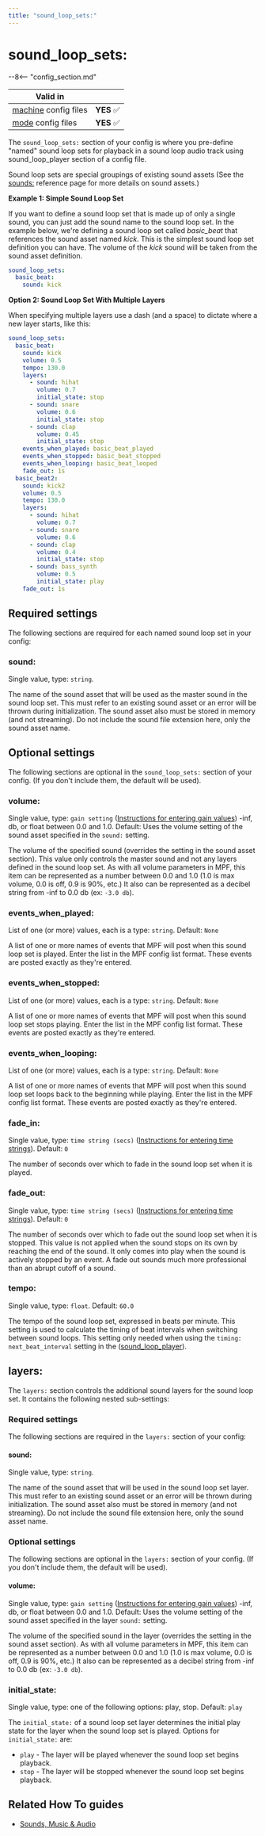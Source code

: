 ```yaml
---
title: "sound_loop_sets:"
---
```


# sound_loop_sets:


--8<-- "config_section.md"

| Valid in | |
|-----|:----:|
|[machine](instructions/machine_config.md) config files |**YES** :white_check_mark:|
|[mode](instructions/mode_config.md) config files|**YES** :white_check_mark:|

The `sound_loop_sets:` section of your config is where you pre-define
"named" sound loop sets for playback in a sound loop audio track using
sound_loop_player section of a config file.

Sound loop sets are special groupings of existing sound assets (See the
[sounds:](sounds.md) reference page for more
details on sound assets.)

**Example 1: Simple Sound Loop Set**

If you want to define a sound loop set that is made up of only a single
sound, you can just add the sound name to the sound loop set. In the
example below, we're defining a sound loop set called *basic_beat* that
references the sound asset named *kick*. This is the simplest sound loop
set definition you can have. The volume of the *kick* sound will be
taken from the sound asset definition.

``` yaml
sound_loop_sets:
  basic_beat:
    sound: kick
```

**Option 2: Sound Loop Set With Multiple Layers**

When specifying multiple layers use a dash (and a space) to dictate
where a new layer starts, like this:

``` yaml
sound_loop_sets:
  basic_beat:
    sound: kick
    volume: 0.5
    tempo: 130.0
    layers:
      - sound: hihat
        volume: 0.7
        initial_state: stop
      - sound: snare
        volume: 0.6
        initial_state: stop
      - sound: clap
        volume: 0.45
        initial_state: stop
    events_when_played: basic_beat_played
    events_when_stopped: basic_beat_stopped
    events_when_looping: basic_beat_looped
    fade_out: 1s
  basic_beat2:
    sound: kick2
    volume: 0.5
    tempo: 130.0
    layers:
      - sound: hihat
        volume: 0.7
      - sound: snare
        volume: 0.6
      - sound: clap
        volume: 0.4
        initial_state: stop
      - sound: bass_synth
        volume: 0.5
        initial_state: play
    fade_out: 1s
```

## Required settings

The following sections are required for each named sound loop set in
your config:

### sound:

Single value, type: `string`.

The name of the sound asset that will be used as the master sound in the
sound loop set. This must refer to an existing sound asset or an error
will be thrown during initialization. The sound asset also must be
stored in memory (and not streaming). Do not include the sound file
extension here, only the sound asset name.

## Optional settings

The following sections are optional in the `sound_loop_sets:` section of
your config. (If you don't include them, the default will be used).

### volume:

Single value, type: `gain setting`
([Instructions for entering gain values](instructions/gain_values.md)) -inf, db, or float between 0.0 and 1.0. Default: Uses the
volume setting of the sound asset specified in the `sound:` setting.

The volume of the specified sound (overrides the setting in the sound
asset section). This value only controls the master sound and not any
layers defined in the sound loop set. As with all volume parameters in
MPF, this item can be represented as a number between 0.0 and 1.0 (1.0
is max volume, 0.0 is off, 0.9 is 90%, etc.) It also can be represented
as a decibel string from -inf to 0.0 db (ex: `-3.0 db`).

### events_when_played:

List of one (or more) values, each is a type: `string`. Default: `None`

A list of one or more names of events that MPF will post when this sound
loop set is played. Enter the list in the MPF config list format. These
events are posted exactly as they're entered.

### events_when_stopped:

List of one (or more) values, each is a type: `string`. Default: `None`

A list of one or more names of events that MPF will post when this sound
loop set stops playing. Enter the list in the MPF config list format.
These events are posted exactly as they're entered.

### events_when_looping:

List of one (or more) values, each is a type: `string`. Default: `None`

A list of one or more names of events that MPF will post when this sound
loop set loops back to the beginning while playing. Enter the list in
the MPF config list format. These events are posted exactly as they're
entered.

### fade_in:

Single value, type: `time string (secs)`
([Instructions for entering time strings](instructions/time_strings.md)). Default: `0`

The number of seconds over which to fade in the sound loop set when it
is played.

### fade_out:

Single value, type: `time string (secs)`
([Instructions for entering time strings](instructions/time_strings.md)). Default: `0`

The number of seconds over which to fade out the sound loop set when it
is stopped. This value is not applied when the sound stops on its own by
reaching the end of the sound. It only comes into play when the sound is
actively stopped by an event. A fade out sounds much more professional
than an abrupt cutoff of a sound.

### tempo:

Single value, type: `float`. Default: `60.0`

The tempo of the sound loop set, expressed in beats per minute. This
setting is used to calculate the timing of beat intervals when switching
between sound loops. This setting only needed when using the
`timing: next_beat_interval` setting in the
([sound_loop_player](sound_loop_player.md)).

## layers:

The `layers:` section controls the additional sound layers for the sound
loop set. It contains the following nested sub-settings:

### Required settings

The following sections are required in the `layers:` section of your
config:

#### sound:

Single value, type: `string`.

The name of the sound asset that will be used in the sound loop set
layer. This must refer to an existing sound asset or an error will be
thrown during initialization. The sound asset also must be stored in
memory (and not streaming). Do not include the sound file extension
here, only the sound asset name.

### Optional settings

The following sections are optional in the `layers:` section of your
config. (If you don't include them, the default will be used).

#### volume:

Single value, type: `gain setting`
([Instructions for entering gain values](instructions/gain_values.md)) -inf, db, or float between 0.0 and 1.0. Default: Uses the
volume setting of the sound asset specified in the layer `sound:`
setting.

The volume of the specified sound in the layer (overrides the setting in
the sound asset section). As with all volume parameters in MPF, this
item can be represented as a number between 0.0 and 1.0 (1.0 is max
volume, 0.0 is off, 0.9 is 90%, etc.) It also can be represented as a
decibel string from -inf to 0.0 db (ex: `-3.0 db`).

### initial_state:

Single value, type: one of the following options: play, stop. Default:
`play`

The `initial_state:` of a sound loop set layer determines the initial
play state for the layer when the sound loop set is played. Options for
`initial_state:` are:

* `play` - The layer will be played whenever the sound loop set begins
    playback.
* `stop` - The layer will be stopped whenever the sound loop set
    begins playback.

## Related How To guides

* [Sounds, Music & Audio](../mc/sound/index.md)
